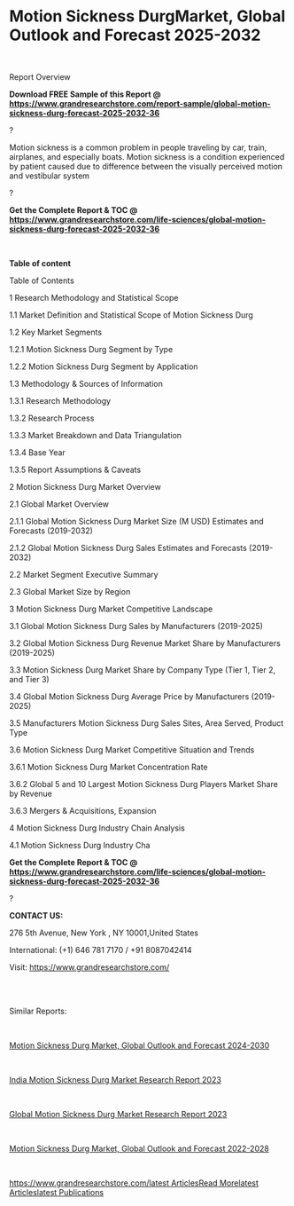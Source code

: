 <h1>Motion Sickness DurgMarket, Global Outlook and Forecast 2025-2032</h1><br/><p>Report Overview</p>
 
 
 
 <div><b>Download FREE Sample of this Report @ <a href="https://www.grandresearchstore.com/report-sample/global-motion-sickness-durg-forecast-2025-2032-36">https://www.grandresearchstore.com/report-sample/global-motion-sickness-durg-forecast-2025-2032-36</a></b></div>
 
 
 
 <p>? </p>
 
 
 
 <p>Motion sickness is a common problem in people traveling by car, train, airplanes, and especially boats. Motion sickness is a condition experienced by patient caused due to difference between the visually perceived motion and vestibular system</p>
 
 
 
 <p>? </p>
 
 
 
 <div><b>Get the Complete Report & TOC @ <a href="https://www.grandresearchstore.com/life-sciences/global-motion-sickness-durg-forecast-2025-2032-36">https://www.grandresearchstore.com/life-sciences/global-motion-sickness-durg-forecast-2025-2032-36</a></b></div>
 
 
 
 <p><br />
 
 <b>Table of content</b></p>
 
 
 
 <p>Table of Contents<br />
 
 1 Research Methodology and Statistical Scope<br />
 
 1.1 Market Definition and Statistical Scope of Motion Sickness Durg<br />
 
 1.2 Key Market Segments<br />
 
 1.2.1 Motion Sickness Durg Segment by Type<br />
 
 1.2.2 Motion Sickness Durg Segment by Application<br />
 
 1.3 Methodology & Sources of Information<br />
 
 1.3.1 Research Methodology<br />
 
 1.3.2 Research Process<br />
 
 1.3.3 Market Breakdown and Data Triangulation<br />
 
 1.3.4 Base Year<br />
 
 1.3.5 Report Assumptions & Caveats<br />
 
 2 Motion Sickness Durg Market Overview<br />
 
 2.1 Global Market Overview<br />
 
 2.1.1 Global Motion Sickness Durg Market Size (M USD) Estimates and Forecasts (2019-2032)<br />
 
 2.1.2 Global Motion Sickness Durg Sales Estimates and Forecasts (2019-2032)<br />
 
 2.2 Market Segment Executive Summary<br />
 
 2.3 Global Market Size by Region<br />
 
 3 Motion Sickness Durg Market Competitive Landscape<br />
 
 3.1 Global Motion Sickness Durg Sales by Manufacturers (2019-2025)<br />
 
 3.2 Global Motion Sickness Durg Revenue Market Share by Manufacturers (2019-2025)<br />
 
 3.3 Motion Sickness Durg Market Share by Company Type (Tier 1, Tier 2, and Tier 3)<br />
 
 3.4 Global Motion Sickness Durg Average Price by Manufacturers (2019-2025)<br />
 
 3.5 Manufacturers Motion Sickness Durg Sales Sites, Area Served, Product Type<br />
 
 3.6 Motion Sickness Durg Market Competitive Situation and Trends<br />
 
 3.6.1 Motion Sickness Durg Market Concentration Rate<br />
 
 3.6.2 Global 5 and 10 Largest Motion Sickness Durg Players Market Share by Revenue<br />
 
 3.6.3 Mergers & Acquisitions, Expansion<br />
 
 4 Motion Sickness Durg Industry Chain Analysis<br />
 
 4.1 Motion Sickness Durg Industry Cha</p>
 
 
 
 <div><b>Get the Complete Report & TOC @ <a href="https://www.grandresearchstore.com/life-sciences/global-motion-sickness-durg-forecast-2025-2032-36">https://www.grandresearchstore.com/life-sciences/global-motion-sickness-durg-forecast-2025-2032-36</a></b></div>
 
 
 
 <p>? </p>
 
 
 
 <p><b>CONTACT US:</b><br />
 
 276 5th Avenue, New York , NY 10001,United States<br />
 
 International: (+1) 646 781 7170 / +91 8087042414<br />
 
 Visit: <a href="https://www.grandresearchstore.com/">https://www.grandresearchstore.com/</a><br />
 
 <br />
 
 <br />
 
 Similar Reports:<br />
 
 <br />
 
 <a href="https://www.grandresearchstore.com/life-sciences/global-motion-sickness-durg-forecast-2024-2030-463">Motion Sickness Durg Market, Global Outlook and Forecast 2024-2030</a><br />
 
 <br />
 
 <a href="https://www.grandresearchstore.com/life-sciences/india-motion-sickness-durg-2023-961">India Motion Sickness Durg Market Research Report 2023</a><br />
 
 <br />
 
 <a href="https://www.grandresearchstore.com/life-sciences/global-motion-sickness-durg-2023-390">Global Motion Sickness Durg Market Research Report 2023</a><br />
 
 <br />
 
 <a href="https://www.grandresearchstore.com/life-sciences/global-motion-sickness-durg-forecast-2022-2028-370">Motion Sickness Durg Market, Global Outlook and Forecast 2022-2028</a><br />
 
 <br />
 
 <a href="https://gyeongbokgung.com">https://www.grandresearchstore.com/</a><a href="https://hallyeomaritime.com">latest Articles</a><a href="https://jingwansa.com">Read More</a><a href="https://nguoiviet.jp/">latest Articles</a><a href="https://www.intelmarketresearch.com/">latest Publications</a></p>